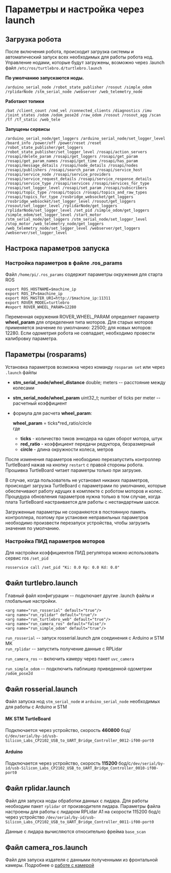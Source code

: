# Параметры и настройка через launch

## Загрузка робота

После включения робота, происходит загрузка системы и автоматический запуск всех необходимых для работы робота нод. Управление нодами, которые будут загружены, возможно через .launch файл `/etc/ros/turtlebro.d/turtlebro.launch`

**По умолчанию запускаются ноды.**

`/arduino_serial_node /robot_state_publisher /rosout /simple_odom /rplidarNode /stm_serial_node /webserver /web_telemetry_node`

**Работают топики**

`/bat /client_count /cmd_vel /connected_clients /diagnostics /imu /joint_states /odom /odom_pose2d /raw_odom /rosout /rosout_agg /scan /tf /tf_static /web_tele`

**Запущены сервисы**

`/arduino_serial_node/get_loggers /arduino_serial_node/set_logger_level /board_info /power/off /power/reset /reset /robot_state_publisher/get_loggers /robot_state_publisher/set_logger_level /rosapi/action_servers /rosapi/delete_param /rosapi/get_loggers /rosapi/get_param /rosapi/get_param_names /rosapi/get_time /rosapi/has_param /rosapi/message_details /rosapi/node_details /rosapi/nodes /rosapi/publishers /rosapi/search_param /rosapi/service_host /rosapi/service_node /rosapi/service_providers /rosapi/service_request_details /rosapi/service_response_details /rosapi/service_type /rosapi/services /rosapi/services_for_type /rosapi/set_logger_level /rosapi/set_param /rosapi/subscribers /rosapi/topic_type /rosapi/topics /rosapi/topics_and_raw_types /rosapi/topics_for_type /rosbridge_websocket/get_loggers /rosbridge_websocket/set_logger_level /rosout/get_loggers /rosout/set_logger_level /rplidarNode/get_loggers /rplidarNode/set_logger_level /set_pid /simple_odom/get_loggers /simple_odom/set_logger_level /start_motor /stm_serial_node/get_loggers /stm_serial_node/set_logger_level /stop_motor /web_telemetry_node/get_loggers /web_telemetry_node/set_logger_level /webserver/get_loggers /webserver/set_logger_level`

## Настрока параметров запуска

### Настройка параметров в файле .ros\_params

Файл `/home/pi/.ros_params` содержит параметры окружения для старта ROS

```
export ROS_HOSTNAME=$machine_ip
export ROS_IP=$machine_ip
export ROS_MASTER_URI=http://$machine_ip:11311
export ROVER_MODEL=turtlebro
#export ROVER_WHEEL_PARAM=12280
```

Переменная окружения ROVER\_WHEEL\_PARAM определяет параметр **wheel\_param** для определения типа моторов. Для старых моторов применяется значение по умолчанию: 22500; для новых моторов: 12280. Если одометрия робота не совпадает, необходимо провести калибровку параметра.

## Параметры (rosparams)

Установка параметров возможна через команду `rosparam set` или через `.launch` файлы

* **stm\_serial\_node/wheel\_distance** double; meters -- расстояние между колесами
* **stm\_serial\_node/wheel\_param** uint32\_t; number of ticks per meter -- расчетный коэффициент
*   формула для расчета **wheel\_param**:

    **wheel\_param** = ticks\*red\_ratio/circle\
    где

    * **ticks** - количество тиков энкодера на один оборот мотора, штук
    * **red\_ratio** - коэффициент передачи редуктора, безразмерный
    * **circle** - длина окружности колеса, метров

После изменения параметров необходимо перезапустить контроллер TurtleBoard нажав на кнопку `restart` с правой стороны робота. Прошивка TurtleBoard читает параметры только при загрузке.

В случае, когда пользователь не установил никаких параметров, происходит загрузка TurtleBoard с параметрами по умолчанию, которые обеспечивают работу идущих в комплекте с роботом моторов и колес. Процедура обновления параметров нужна только в том случае, когда плата TurtleBoard настраивается для работы с нестандартным шасси.

Загруженные параметры не сохраняются в постоянную память контроллера, поэтому при установке неправильных параметров необходимо произвести перезапуск устройства, чтобы загрузить значения по умолчанию.

### Настройка ПИД параметров моторов

Для настройки коэффициентов ПИД регулятора можно использовать сервис ros `/set_pid`

```
rosservice call /set_pid "Ki: 0.0 Kp: 0.0 Kd: 0.0"
```

## Файл turtlebro.launch

Главный файл конфигурации -- подключает другие .launch файлы и глобальные настройки.

```
<arg name="run_rosserial" default="true"/>
<arg name="run_rplidar" default="true"/>
<arg name="run_turtlebro_web" default="true"/>
<arg name="run_camera_ros" default="false"/>
<arg name="run_simple_odom" default="true"/>
```

`run_rosserial` -- запуск rosserial.launch для соединения с Arduino и STM МК\
`run_rplidar` -- запустить получение данные с RPLidar

`run_camera_ros` -- включить камеру через пакет `uvc_camera`

`run_simple_odom` -- подключить паблишер приведенной одометрии `/odom_pose2d`

## Файл rosserial.launch

Файл запуска нод `stm_serial_node` и `arduino_serial_node` необходимых для работы с Arduino и STM

#### МК STM TurtleBoard

Подключается через устройство, скорость **460800** бод/с`/dev/serial/by-id/usb-Silicon_Labs_CP2102_USB_to_UART_Bridge_Controller_0012-if00-port0`

#### Arduino

Подключается через устройство, скорость **115200** бод/с`/dev/serial/by-id/usb-Silicon_Labs_CP2102_USB_to_UART_Bridge_Controller_0010-if00-port0`

## Файл rplidar.launch

Файл для запуска ноды обработки данных с лидара. Для работы необходим пакет `rplidar` от производителя лидара. Параметры файла настроены для работы с лидаром RPLidar A1 на скорости 115200 бод/с через устройство `/dev/serial/by-id/usb-Silicon_Labs_CP2102_USB_to_UART_Bridge_Controller_0011-if00-port0`

Данные с лидара вычисляются относительно фрейма `base_scan`

## Файл camera\_ros.launch

Файл для запуска издателя с данными полученными из фронтальной камеры. Подробнее о [работе с камерой](video.md#paket-uvc\_camera)
